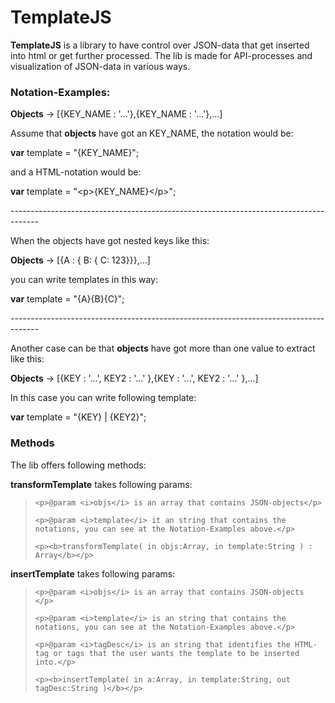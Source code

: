 TemplateJS
==========

<b>TemplateJS</b> is a library to have control over JSON-data that get inserted into html or get further processed. The lib is made for API-processes and visualization of JSON-data in various ways. 

<h3>Notation-Examples:</h3>

<p><b>Objects</b> -> [{KEY_NAME : '...'},{KEY_NAME : '...'},...]</p>

Assume that <b>objects</b> have got an KEY_NAME, the notation would be:

<b>var</b> template = "{KEY_NAME}";

<p>and a HTML-notation would be:</p>

<b>var</b> template = "&lt;p&gt;{KEY_NAME}&lt;/p&gt;";

<p>-------------------------------------------------------------------------------------</p>

When the objects have got nested keys like this:

<p><b>Objects</b> -> [{A : { B: { C: 123}}},...]</p>

you can write templates in this way:

<b>var</b> template = "{A}{B}{C}";

<p>-------------------------------------------------------------------------------------</p>

Another case can be that <b>objects</b> have got more than one value to extract like this:

<p><b>Objects</b> -> [{KEY : '...', KEY2 : '...' },{KEY : '...', KEY2 : '...' },...]</p>

In this case you can write following template:

<b>var</b> template = "{KEY} | {KEY2}";

<h3>Methods</h3>

The lib offers following methods:

<b>transformTemplate</b> takes following params:

<blockquote>

	<p>@param <i>objs</i> is an array that contains JSON-objects</p>

	<p>@param <i>template</i> it an string that contains the notations, you can see at the Notation-Examples above.</p>

	<p><b>transformTemplate( in objs:Array, in template:String ) : Array</b></p>

</blockquote>

<b>insertTemplate</b> takes following params:

<blockquote>

	<p>@param <i>objs</i> is an array that contains JSON-objects </p>

	<p>@param <i>template</i> is an string that contains the notations, you can see at the Notation-Examples above.</p>

	<p>@param <i>tagDesc</i> is an string that identifies the HTML-tag or tags that the user wants the template to be inserted into.</p>

	<p><b>insertTemplate( in a:Array, in template:String, out tagDesc:String )</b></p>

</blockquote>

